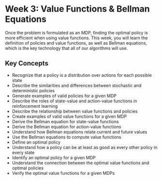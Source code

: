 # Week 3: Value Functions & Bellman Equations

Once the problem is formulated as an MDP, finding the optimal policy is more efficient when using value functions. This week, you will learn the definition of policies and value functions, as well as Bellman equations, which is the key technology that all of our algorithms will use.

## Key Concepts

- Recognize that a policy is a distribution over actions for each possible state
- Describe the similarities and differences between stochastic and deterministic policies
- Generate examples of valid policies for a given MDP
- Describe the roles of state-value and action-value functions in reinforcement learning
- Describe the relationship between value functions and policies
- Create examples of valid value functions for a given MDP
- Derive the Bellman equation for state-value functions
- Derive the Bellman equation for action-value functions
- Understand how Bellman equations relate current and future values
- Use the Bellman equations to compute value functions
- Define an optimal policy
- Understand how a policy can be at least as good as every other policy in every state
- Identify an optimal policy for a given MDP
- Understand the connection between the optimal value functions and optimal policies
- Verify the optimal value functions for a given MDPs

